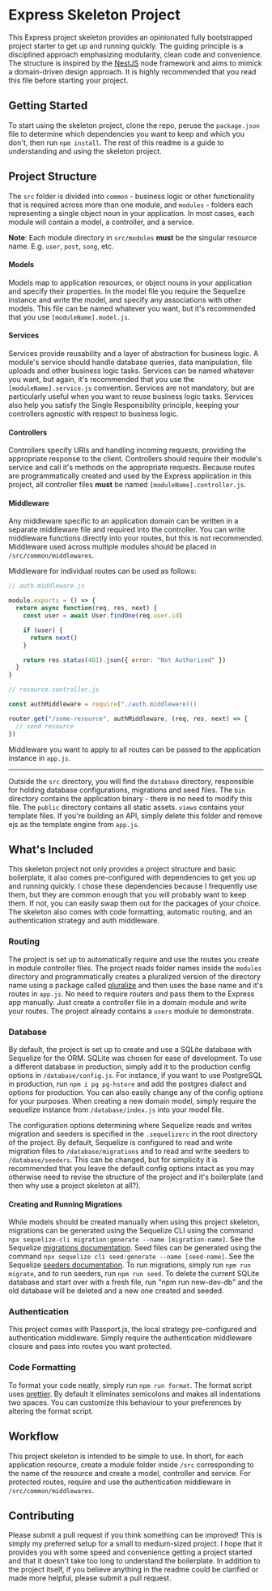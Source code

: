 # Express Skeleton Project 
This Express project skeleton provides an opinionated fully bootstrapped project starter to get up and running quickly. The guiding principle is a disciplined approach emphasizing modularity, clean code and convenience. The structure is inspired by the [NestJS](https://nestjs.com/) node framework and aims to mimick a domain-driven design approach. It is highly recommended that you read this file before starting your project.

## Getting Started
To start using the skeleton project, clone the repo, peruse the `package.json` file to determine which dependencies you want to keep and which you don't, then run `npm install`. The rest of this readme is a guide to understanding and using the skeleton project.

## Project Structure
The `src` folder is divided into `common` - business logic or other functionality that is required across more than one module, and `modules` - folders each representing a single object noun in your application. In most cases, each module will contain a model, a controller, and a service.

**Note**: Each module directory in `src/modules` **must** be the singular resource name. E.g. `user`, `post`, `song`, etc.

#### Models 
Models map to application resources, or object nouns in your application and specify their properties. In the model file you require the Sequelize instance and write the model, and specify any associations with other models. This file can be named whatever you want, but it's recommended that you use `[moduleName].model.js`. 

#### Services 
Services provide reusability and a layer of abstraction for business logic. A module's service should handle database queries, data manipulation, file uploads and other business logic tasks. Services can be named whatever you want, but again, it's recommended that you use the `[moduleName].service.js` convention. Services are not mandatory, but are particularly useful when you want to reuse business logic tasks. Services also help you satisfy the Single Responsibility principle, keeping your controllers agnostic with respect to business logic.

#### Controllers 
Controllers specify URIs and handling incoming requests, providing the appropriate response to the client. Controllers should require their module's service and call it's methods on the appropriate requests. Because routes are programmatically created and used by the Express application in this project, all controller files **must** be named `[moduleName].controller.js`. 

#### Middleware 
Any middleware specific to an application domain can be written in a separate middleware file and required into the controller. You can write middleware functions directly into your routes, but this is not recommended. Middleware used across multiple modules should be placed in `/src/common/middlewares`.

Middleware for individual routes can be used as follows: 

```js 
// auth.middleware.js 

module.exports = () => {
  return async function(req, res, next) {
    const user = await User.findOne(req.user.id)

    if (user) {
      return next()
    }

    return res.status(401).json({ error: "Not Authorized" })
  }
}

// resource.controller.js

const authMiddleware = require("./auth.middleware)()

router.get("/some-resource", authMiddleware, (req, res, next) => {
  // send resource
})
```

Middleware you want to apply to all routes can be passed to the application instance in `app.js`. 

***

Outside the `src` directory, you will find the `database` directory, responsible for holding database configurations, migrations and seed files. The `bin` directory contains the application binary - there is no need to modify this file. The `public` directory contains all static assets. `views` contains your template files. If you're building an API, simply delete this folder and remove ejs as the template engine from `app.js`. 

## What's Included
This skeleton project not only provides a project structure and basic boilerplate, it also comes pre-configured with dependencies to get you up and running quickly. I chose these dependencies because I frequently use them, but they are common enough that you will probably want to keep them. If not, you can easily swap them out for the packages of your choice. The skeleton also comes with code formatting, automatic routing, and an authentication strategy and auth middleware.

### Routing
The project is set up to automatically require and use the routes you create in module controller files. The project reads folder names inside the `modules` directory and programmatically creates a pluralized version of the directory name using a package called [pluralize](https://www.npmjs.com/package/pluralize) and then uses the base name and it's routes in `app.js`. No need to require routers and pass them to the Express app manually. Just create a controller file in a domain module and write your routes. The project already contains a `users` module to demonstrate.

### Database 
By default, the project is set up to create and use a SQLite database with Sequelize for the ORM. SQLite was chosen for ease of development. To use a different database in production, simply add it to the production config options in `/database/config.js`. For instance, if you want to use PostgreSQL in production, run `npm i pg pg-hstore` and add the postgres dialect and options for production. You can also easily change any of the config options for your purposes. When creating a new domain model, simply require the sequelize instance from `/database/index.js` into your model file.

The configuration options determining where Sequelize reads and writes migration and seeders is specified in the `.sequelizerc` in the root directory of the project. By default, Sequelize is configured to read and write migration files to `/database/migrations` and to read and write seeders to `/database/seeders`. This can be changed, but for simplicity it is recommended that you leave the default config options intact as you may otherwise need to revise the structure of the project and it's boilerplate (and then why use a project skeleton at all?).

#### Creating and Running Migrations
While models should be created manually when using this project skeleton, migrations can be generated using the Sequelize CLI using the command `npx sequelize-cli migration:generate --name [migration-name]`. See the Sequelize [migrations documentation](https://sequelize.org/master/manual/migrations.html#migration-skeleton). Seed files can be generated using the command `npx sequelize cli seed:generate --name [seed-name]`. See the Sequelize [seeders documentation](https://sequelize.org/master/manual/migrations.html#creating-the-first-seed). To run migrations, simply run `npm run migrate`, and to run seeders, run `npm run seed`. To delete the current SQLite database and start over with a fresh file, run "npm run new-dev-db" and the old database will be deleted and a new one created and seeded.

### Authentication
This project comes with Passport.js, the local strategy pre-configured and authentication middleware. Simply require the authentication middleware closure and pass into routes you want protected.

### Code Formatting 
To format your code neatly, simply run `npm run format`. The format script uses [prettier](https://prettier.io/). By default it eliminates semicolons and makes all indentations two spaces. You can customize this behaviour to your preferences by altering the format script.

## Workflow 
This project skeleton is intended to be simple to use. In short, for each application resource, create a module folder inside `/src` corresponding to the name of the resource and create a model, controller and service. For protected routes, require and use the authentication middleware in `/src/common/middlewares`.

## Contributing 
Please submit a pull request if you think something can be improved! This is simply my preferred setup for a small to medium-sized project. I hope that it provides you with some speed and convenience getting a project started and that it doesn't take too long to understand the boilerplate. In addition to the project itself, if you believe anything in the readme could be clarified or made more helpful, please submit a pull request.